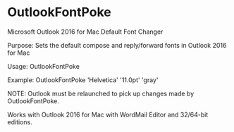 # OutlookFontPoke
Microsoft Outlook 2016 for Mac Default Font Changer

Purpose: Sets the default compose and reply/forward fonts in Outlook 2016 for Mac

Usage: OutlookFontPoke <font-name> <font-size> <font-color>

Example: OutlookFontPoke 'Helvetica' '11.0pt' 'gray'

NOTE: Outlook must be relaunched to pick up changes made by OutlookFontPoke.

Works with Outlook 2016 for Mac with WordMail Editor and 32/64-bit editions.
